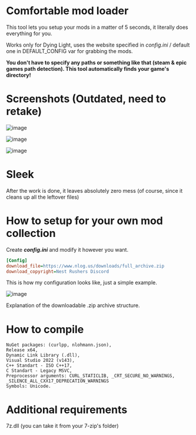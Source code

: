# Comfortable mod loader
This tool lets you setup your mods in a matter of 5 seconds, it literally does everything for you.

Works only for Dying Light, uses the website specified in *config.ini* / default one in DEFAULT_CONFIG var for grabbing the mods.

**You don't have to specify any paths or something like that (steam & epic games path detection). This tool automatically finds your game's directory!**

# Screenshots (Outdated, need to retake)

![image](https://user-images.githubusercontent.com/52250786/235461989-3c971c1d-7caf-498b-9ff5-e389fd765bf8.png)

![image](https://user-images.githubusercontent.com/52250786/235461956-0354ff45-1277-4ef8-b970-e833ae887527.png)

![image](https://user-images.githubusercontent.com/52250786/235462256-67c518f6-4eba-4678-beed-ff030dde74a0.png)

# Sleek
After the work is done, it leaves absolutely zero mess (of course, since it cleans up all the leftover files)

# How to setup for your own mod collection
Create ***config.ini*** and modify it however you want.
```ini
[Config]
download_file=https://www.nlog.us/downloads/full_archive.zip
download_copyright=Nest Rushers Discord
```
This is how my configuration looks like, just a simple example.

![image](https://user-images.githubusercontent.com/52250786/235478951-bfc81558-ad6f-478d-80c3-d9079f447e2c.png)

Explanation of the downloadable .zip archive structure.
# How to compile
```
NuGet packages: (curlpp, nlohmann.json),
Release x64,
Dynamic Link Library (.dll),
Visual Studio 2022 (v143),
C++ Standart - ISO C++17,
C Standart - Legacy MSVC,
Preprocessor arguments: CURL_STATICLIB, _CRT_SECURE_NO_WARNINGS, _SILENCE_ALL_CXX17_DEPRECATION_WARNINGS
Symbols: Unicode.
```

# Additional requirements
7z.dll (you can take it from your 7-zip's folder)
